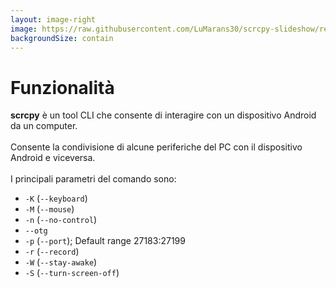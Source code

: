 ```yaml
---
layout: image-right
image: https://raw.githubusercontent.com/LuMarans30/scrcpy-slideshow/refs/heads/master/assets/scrcpy.webp
backgroundSize: contain
---
```


# Funzionalità

<strong>scrcpy</strong> è un tool CLI che consente di interagire con un dispositivo Android da un computer. <br /> <br />
Consente la condivisione di alcune periferiche del PC con il dispositivo Android e viceversa. <br /> <br />
I principali parametri del comando sono:
- `-K`  (`--keyboard`)
- `-M`  (`--mouse`)
- `-n`  (`--no-control`)
- `--otg`
- `-p`  (`--port`); Default range 27183:27199
- `-r`  (`--record`)
- `-W`  (`--stay-awake`)
- `-S`  (`--turn-screen-off`)